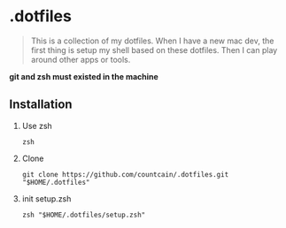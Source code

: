 # .dotfiles

> This is a collection of my dotfiles. When I have a new mac dev, the first thing is setup my shell based on these dotfiles. Then I can play around other apps or tools.

**git and zsh must existed in the machine**

## Installation

1. Use zsh

	``` shell
	zsh
	```

2. Clone

	``` shell
	git clone https://github.com/countcain/.dotfiles.git "$HOME/.dotfiles"
	```

3. init setup.zsh

	``` shell
	zsh "$HOME/.dotfiles/setup.zsh"
	```


